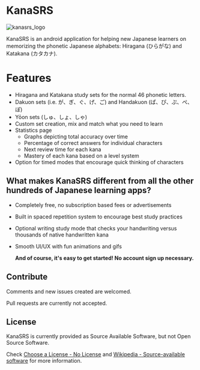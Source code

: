 # KanaSRS

![kanasrs_logo](https://user-images.githubusercontent.com/74155090/174512418-c583bf20-3f9f-48b3-b3d8-f6ec38889ac9.png)


KanaSRS is an android application for helping new Japanese learners on memorizing the phonetic Japanese alphabets: Hiragana (ひらがな) and Katakana (カタカナ). 

# Features
- Hiragana and Katakana study sets for the normal 46 phonetic letters.
- Dakuon sets (i.e. が、ぎ、ぐ、げ、ご) and Handakuon (ぱ、ぴ、ぷ、ぺ、ぽ)
- Yōon sets (しゅ、しょ、しゃ)
- Custom set creation, mix and match what you need to learn
- Statistics page
  - Graphs depicting total accuracy over time
  - Percentage of correct answers for individual characters
  - Next review time for each kana
  - Mastery of each kana based on a level system
- Option for timed modes that encourage quick thinking of characters

## What makes KanaSRS different from all the other hundreds of Japanese learning apps?

- Completely free, no subscription based fees or advertisements
- Built in spaced repetition system to encourage best study practices
- Optional writing study mode that checks your handwriting versus thousands of native handwritten kana
- Smooth UI/UX with fun animations and gifs
 
    **And of course, it's easy to get started! No account sign up necessary.**
    
Contribute
----------

Comments and new issues created are welcomed.

Pull requests are currently not accepted.

License
-------

KanaSRS is currently provided as Source Available Software, but not Open Source Software.

Check [Choose a License - No License](https://choosealicense.com/no-permission/) and
[Wikipedia - Source-available software](https://en.wikipedia.org/wiki/Source-available_software)
for more information.
